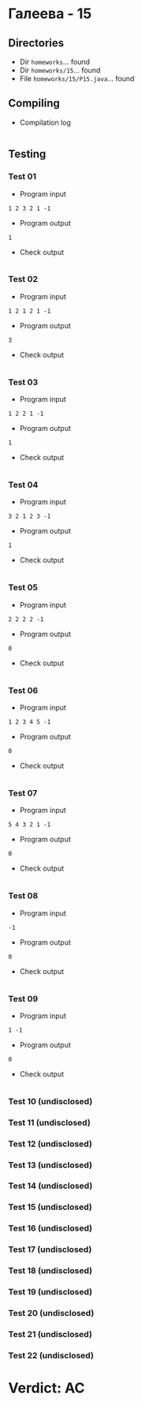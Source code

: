 # Галеева - 15
## Directories
- Dir `homeworks`... found
- Dir `homeworks/15`... found
- File `homeworks/15/P15.java`... found
## Compiling
- Compilation log
```

```
## Testing
### Test 01
- Program input
```
1 2 3 2 1 -1

```
- Program output
```
1
```
- Check output
```

```
### Test 02
- Program input
```
1 2 1 2 1 -1

```
- Program output
```
3
```
- Check output
```

```
### Test 03
- Program input
```
1 2 2 1 -1

```
- Program output
```
1
```
- Check output
```

```
### Test 04
- Program input
```
3 2 1 2 3 -1

```
- Program output
```
1
```
- Check output
```

```
### Test 05
- Program input
```
2 2 2 2 -1

```
- Program output
```
0
```
- Check output
```

```
### Test 06
- Program input
```
1 2 3 4 5 -1

```
- Program output
```
0
```
- Check output
```

```
### Test 07
- Program input
```
5 4 3 2 1 -1

```
- Program output
```
0
```
- Check output
```

```
### Test 08
- Program input
```
-1

```
- Program output
```
0
```
- Check output
```

```
### Test 09
- Program input
```
1 -1

```
- Program output
```
0
```
- Check output
```

```
### Test 10 (undisclosed)
### Test 11 (undisclosed)
### Test 12 (undisclosed)
### Test 13 (undisclosed)
### Test 14 (undisclosed)
### Test 15 (undisclosed)
### Test 16 (undisclosed)
### Test 17 (undisclosed)
### Test 18 (undisclosed)
### Test 19 (undisclosed)
### Test 20 (undisclosed)
### Test 21 (undisclosed)
### Test 22 (undisclosed)
# Verdict: AC
